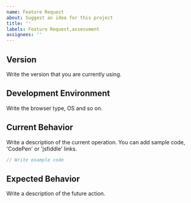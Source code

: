 ```yaml
---
name: Feature Request
about: Suggest an idea for this project
title: ''
labels: Feature Request,assessment
assignees: ''
---
```


<!--
Thank you for your contribution.

When it comes to write an issue, please, use the template below.
To use the template is mandatory for submit new issue and we won't reply the issue that without the template.

And you can write template's contents in Korean also.
-->

## Version
Write the version that you are currently using.

## Development Environment
Write the browser type, OS and so on.

## Current Behavior
Write a description of the current operation. You can add sample code, 'CodePen' or 'jsfiddle' links.

```js
// Write example code
```

## Expected Behavior
Write a description of the future action.
